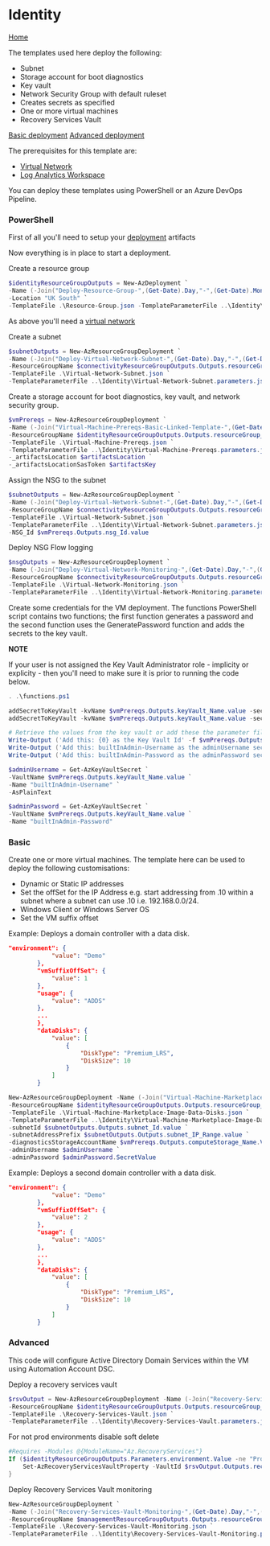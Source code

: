 # Identity 

[Home](../readme.md)

The templates used here deploy the following:

* Subnet
* Storage account for boot diagnostics
* Key vault
* Network Security Group with default ruleset
* Creates secrets as specified
* One or more virtual machines
* Recovery Services Vault 

[Basic deployment](#basic) 
[Advanced deployment](#advanced)

The prerequisites for this template are: 

* [Virtual Network](../Connectivity/readme.md)
* [Log Analytics Workspace](../Management/readme.md)

You can deploy these templates using PowerShell or an Azure DevOps Pipeline. 

### PowerShell

First of all you'll need to setup your [deployment](../Deploy/readme.md) artifacts

Now everything is in place to start a deployment.

Create a resource group

```powershell
$identityResourceGroupOutputs = New-AzDeployment `
-Name (-Join("Deploy-Resource-Group-",(Get-Date).Day,"-",(Get-Date).Month,"-",(Get-Date).Year,"-",(Get-Date).Hour,(Get-Date).Minute))`
-Location "UK South" `
-TemplateFile .\Resource-Group.json -TemplateParameterFile ..\Identity\Resource-Group.parameters.json
```

As above you'll need a [virtual network](../Connectivity/readme.md)

Create a subnet

```powershell
$subnetOutputs = New-AzResourceGroupDeployment `
-Name (-Join("Deploy-Virtual-Network-Subnet-",(Get-Date).Day,"-",(Get-Date).Month,"-",(Get-Date).Year,"-",(Get-Date).Hour,(Get-Date).Minute)) `
-ResourceGroupName $connectivityResourceGroupOutputs.Outputs.resourceGroup_Name.value `
-TemplateFile .\Virtual-Network-Subnet.json `
-TemplateParameterFile ..\Identity\Virtual-Network-Subnet.parameters.json
```

Create a storage account for boot diagnostics, key vault, and network security group.

```powershell
$vmPrereqs = New-AzResourceGroupDeployment `
-Name (-Join("Virtual-Machine-Prereqs-Basic-Linked-Template-",(Get-Date).Day,"-",(Get-Date).Month,"-",(Get-Date).Year,"-",(Get-Date).Hour,(Get-Date).Minute)) `
-ResourceGroupName $identityResourceGroupOutputs.Outputs.resourceGroup_Name.value `
-TemplateFile .\Virtual-Machine-Prereqs.json `
-TemplateParameterFile ..\Identity\Virtual-Machine-Prereqs.parameters.json `
-_artifactsLocation $artifactsLocation `
-_artifactsLocationSasToken $artifactsKey
```

Assign the NSG to the subnet

```powershell
$subnetOutputs = New-AzResourceGroupDeployment `
-Name (-Join("Deploy-Virtual-Network-Subnet-",(Get-Date).Day,"-",(Get-Date).Month,"-",(Get-Date).Year,"-",(Get-Date).Hour,(Get-Date).Minute)) `
-ResourceGroupName $connectivityResourceGroupOutputs.Outputs.resourceGroup_Name.value `
-TemplateFile .\Virtual-Network-Subnet.json `
-TemplateParameterFile ..\Identity\Virtual-Network-Subnet.parameters.json `
-NSG_Id $vmPrereqs.Outputs.nsg_Id.value
```

Deploy NSG Flow logging

```powershell
$nsgOutputs = New-AzResourceGroupDeployment `
-Name (-Join("Deploy-Virtual-Network-Monitoring-",(Get-Date).Day,"-",(Get-Date).Month,"-",(Get-Date).Year,"-",(Get-Date).Hour,(Get-Date).Minute)) `
-ResourceGroupName $connectivityResourceGroupOutputs.Outputs.resourceGroup_Name.value `
-TemplateFile .\Virtual-Network-Monitoring.json `
-TemplateParameterFile ..\Identity\Virtual-Network-Monitoring.parameters.json
```

Create some credentials for the VM deployment. The functions PowerShell script contains two functions; the first function generates a password and the second function uses the GeneratePassword function and adds the secrets to the key vault. 

**NOTE**

If your user is not assigned the Key Vault Administrator role - implicity or explicity - then you'll need to make sure it is prior to running the code below.

```powershell
. .\functions.ps1

addSecretToKeyVault -kvName $vmPrereqs.Outputs.keyVault_Name.value -secretName "builtInAdmin-Username" -secretType "Username" -secretValue "local_admin"
addSecretToKeyVault -kvName $vmPrereqs.Outputs.keyVault_Name.value -secretName "builtInAdmin-Password" -secretType "Password"

# Retrieve the values from the key vault or add these the parameter file
Write-Output ('Add this: {0} as the Key Vault Id' -f $vmPrereqs.Outputs.keyVault_Id.value)
Write-Output ('Add this: builtInAdmin-Username as the adminUsername secret name')
Write-Output ('Add this: builtInAdmin-Password as the adminPassword secret name')

$adminUsername = Get-AzKeyVaultSecret `
-VaultName $vmPrereqs.Outputs.keyVault_Name.value `
-Name "builtInAdmin-Username" `
-AsPlainText

$adminPassword = Get-AzKeyVaultSecret `
-VaultName $vmPrereqs.Outputs.keyVault_Name.value `
-Name "builtInAdmin-Password"
```

### <a name="basic"></a>Basic 

Create one or more virtual machines. The template here can be used to deploy the following customisations:

* Dynamic or Static IP addresses
* Set the offSet for the IP Address e.g. start addressing from .10 within a subnet where a subnet can use .10 i.e. 192.168.0.0/24.
* Windows Client or Windows Server OS
* Set the VM suffix offset

Example: Deploys a domain controller with a data disk.

```json
"environment": {
            "value": "Demo"
        },
        "vmSuffixOffSet": {
            "value": 1
        },
        "usage": {
            "value": "ADDS"
        },
        ...
        },
        "dataDisks": {
            "value": [
                {
                    "DiskType": "Premium_LRS",
                    "DiskSize": 10
                }
            ]
        }
```

```powershell
New-AzResourceGroupDeployment -Name (-Join("Virtual-Machine-Marketplace-Image-",(Get-Date).Day,"-",(Get-Date).Month,"-",(Get-Date).Year,"-",(Get-Date).Hour,(Get-Date).Minute)) `
-ResourceGroupName $identityResourceGroupOutputs.Outputs.resourceGroup_Name.value `
-TemplateFile .\Virtual-Machine-Marketplace-Image-Data-Disks.json `
-TemplateParameterFile ..\Identity\Virtual-Machine-Marketplace-Image-Data-Disk-1.parameters.json `
-subnetId $subnetOutputs.Outputs.subnet_Id.value `
-subnetAddressPrefix $subnetOutputs.Outputs.subnet_IP_Range.value `
-diagnosticsStorageAccountName $vmPrereqs.Outputs.computeStorage_Name.Value `
-adminUsername $adminUsername `
-adminPassword $adminPassword.SecretValue
```

Example: Deploys a second domain controller with a data disk.

```json
"environment": {
            "value": "Demo"
        },
        "vmSuffixOffSet": {
            "value": 2
        },
        "usage": {
            "value": "ADDS"
        },
        ...
        },
        "dataDisks": {
            "value": [
                {
                    "DiskType": "Premium_LRS",
                    "DiskSize": 10
                }
            ]
        }
```

###  <a name="advanced"></a>Advanced

This code will configure Active Directory Domain Services within the VM using Automation Account DSC.


Deploy a recovery services vault 

```powershell
$rsvOutput = New-AzResourceGroupDeployment -Name (-Join("Recovery-Services-Vault-",(Get-Date).Day,"-",(Get-Date).Month,"-",(Get-Date).Year,"-",(Get-Date).Hour,(Get-Date).Minute)) `
-ResourceGroupName $identityResourceGroupOutputs.Outputs.resourceGroup_Name.value `
-TemplateFile .\Recovery-Services-Vault.json `
-TemplateParameterFile ..\Identity\Recovery-Services-Vault.parameters.json
```

For not prod environments disable soft delete

```powershell
#Requires -Modules @{ModuleName="Az.RecoveryServices"}
If ($identityResourceGroupOutputs.Parameters.environment.Value -ne "Prod"){
    Set-AzRecoveryServicesVaultProperty -VaultId $rsvOutput.Outputs.recoveryServicesVault_Id.value -SoftDeleteFeatureState Disable
}
```

Deploy Recovery Services Vault monitoring

```powershell
New-AzResourceGroupDeployment `
-Name (-Join("Recovery-Services-Vault-Monitoring-",(Get-Date).Day,"-",(Get-Date).Month,"-",(Get-Date).Year,"-",(Get-Date).Hour,(Get-Date).Minute)) `
-ResourceGroupName $managementResourceGroupOutputs.Outputs.resourceGroup_Name.value `
-TemplateFile .\Recovery-Services-Vault-Monitoring.json `
-TemplateParameterFile ..\Identity\Recovery-Services-Vault-Monitoring.parameters.json
```